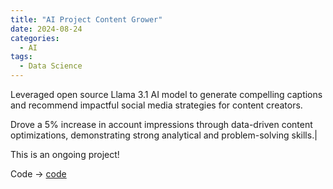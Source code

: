 ```yaml
---
title: "AI Project Content Grower"
date: 2024-08-24
categories:
  - AI
tags:
  - Data Science
---
```


Leveraged open source Llama 3.1 AI model to generate compelling captions and recommend impactful social media strategies for content creators.

Drove a 5% increase in account impressions through data-driven content optimizations, demonstrating strong analytical and problem-solving skills.|

This is an ongoing project!

Code -> [code](https://github.com/weibb123/ContentGrower)


